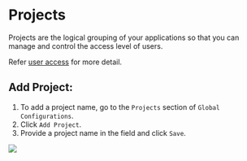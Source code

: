 # Projects

Projects are the logical grouping of your applications so that you can manage and control the access level of users.

Refer [user access](authorization/user-access.md) for more detail.

## Add Project:

1. To add a project name, go to the `Projects` section of `Global Configurations`.
2. Click `Add Project`.
3. Provide a project name in the field and click `Save`.

![](https://devtron-public-asset.s3.us-east-2.amazonaws.com/images/global-configurations/projects/global-configs-projects.jpg)
